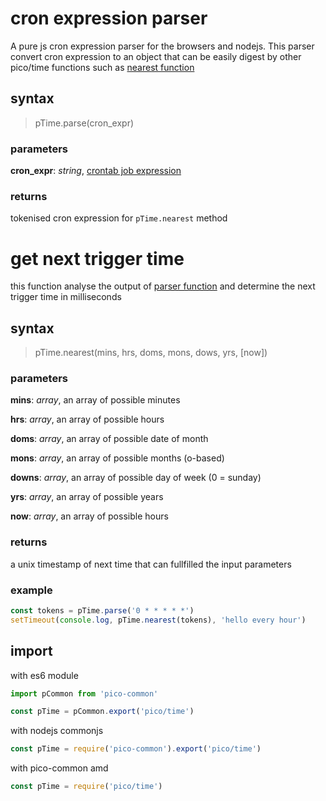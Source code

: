 # cron expression parser
A pure js cron expression parser for the browsers and nodejs. This parser convert cron expression to an object that can be easily digest by other pico/time functions such as [nearest function](#get_next_trigger_time)

## syntax
> pTime.parse(cron_expr)

### parameters
__cron_expr__: _string_, [crontab job expression](https://en.wikipedia.org/wiki/Cron#CRON_expression)

### returns
tokenised cron expression for `pTime.nearest` method

# get next trigger time
this function analyse the output of [parser function](#cron_expression_parser) and determine the next trigger time in milliseconds

## syntax
> pTime.nearest(mins, hrs, doms, mons, dows, yrs, [now])

### parameters
__mins__: _array_, an array of possible minutes

__hrs__: _array_, an array of possible hours

__doms__: _array_, an array of possible date of month

__mons__: _array_, an array of possible months (o-based)

__downs__: _array_, an array of possible day of week (0 = sunday)

__yrs__: _array_, an array of possible years

__now__: _array_, an array of possible hours

### returns
a unix timestamp of next time that can fullfilled the input parameters

### example
```js
const tokens = pTime.parse('0 * * * * *')
setTimeout(console.log, pTime.nearest(tokens), 'hello every hour')
```

## import

with es6 module

```js
import pCommon from 'pico-common'

const pTime = pCommon.export('pico/time')
```

with nodejs commonjs

```js
const pTime = require('pico-common').export('pico/time')
```

with pico-common amd

```js
const pTime = require('pico/time')
```
